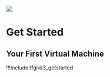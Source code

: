 ![](img/endlessscalable.png)

# Get Started

<!-- ## What do you need to know?

- [The Basic Concepts of TFGrid 3.0](tfgrid3_what_to_know) -->

## Your First Virtual Machine

!!!include:tfgrid3_getstarted